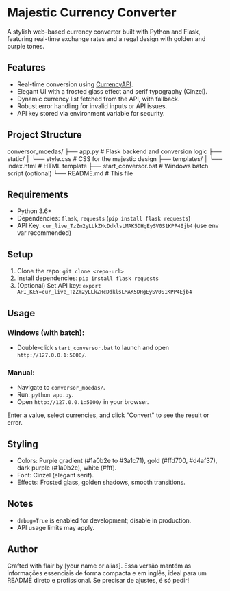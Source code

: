 # Majestic Currency Converter

A stylish web-based currency converter built with Python and Flask, featuring real-time exchange rates and a regal design with golden and purple tones.

## Features
- Real-time conversion using [CurrencyAPI](https://currencyapi.com/).
- Elegant UI with a frosted glass effect and serif typography (Cinzel).
- Dynamic currency list fetched from the API, with fallback.
- Robust error handling for invalid inputs or API issues.
- API key stored via environment variable for security.

## Project Structure
conversor_moedas/
├── app.py              # Flask backend and conversion logic
├── static/
│   └── style.css       # CSS for the majestic design
├── templates/
│   └── index.html      # HTML template
├── start_conversor.bat # Windows batch script (optional)
└── README.md           # This file

## Requirements
- Python 3.6+
- Dependencies: `flask`, `requests` (`pip install flask requests`)
- API Key: `cur_live_TzZm2yLLkZHcDdklsLMAK5DHgEySV0S1KPP4Ejb4` (use env var recommended)

## Setup
1. Clone the repo: `git clone <repo-url>`
2. Install dependencies: `pip install flask requests`
3. (Optional) Set API key: `export API_KEY=cur_live_TzZm2yLLkZHcDdklsLMAK5DHgEySV0S1KPP4Ejb4`

## Usage
### Windows (with batch):
- Double-click `start_conversor.bat` to launch and open `http://127.0.0.1:5000/`.

### Manual:
- Navigate to `conversor_moedas/`.
- Run: `python app.py`.
- Open `http://127.0.0.1:5000/` in your browser.

Enter a value, select currencies, and click "Convert" to see the result or error.

## Styling
- Colors: Purple gradient (#1a0b2e to #3a1c71), gold (#ffd700, #d4af37), dark purple (#1a0b2e), white (#fff).
- Font: Cinzel (elegant serif).
- Effects: Frosted glass, golden shadows, smooth transitions.

## Notes
- `debug=True` is enabled for development; disable in production.
- API usage limits may apply.

## Author
Crafted with flair by [your name or alias].
Essa versão mantém as informações essenciais de forma compacta e em inglês, ideal para um README direto e profissional. Se precisar de ajustes, é só pedir!
